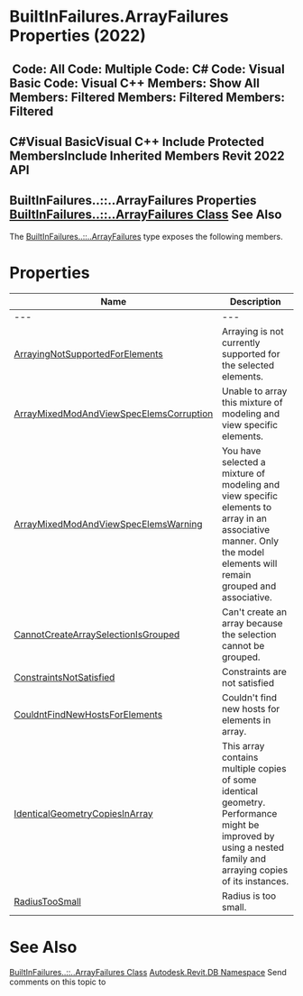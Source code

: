 # BuiltInFailures.ArrayFailures Properties (2022)

﻿
 Code: All Code: Multiple Code: C# Code: Visual Basic Code: Visual C++  Members: Show All Members: Filtered Members: Filtered Members: Filtered   
---  
C#Visual BasicVisual C++
Include Protected MembersInclude Inherited Members
Revit 2022 API  
---  
BuiltInFailures..::..ArrayFailures Properties  
[BuiltInFailures..::..ArrayFailures Class](a8efa8dc-7028-5cd0-a41b-44fbe06ad0d6.md "BuiltInFailures.ArrayFailures Class") See Also  
---  
The [BuiltInFailures..::..ArrayFailures](a8efa8dc-7028-5cd0-a41b-44fbe06ad0d6.md "BuiltInFailures.ArrayFailures Class") type exposes the following members.
# Properties
| Name | Description |
| --- | --- |
| --- | --- | --- |
| [ArrayingNotSupportedForElements](55686746-f5ca-2547-0e1d-c96212d46127.md "ArrayingNotSupportedForElements Property") | Arraying is not currently supported for the selected elements. |
| [ArrayMixedModAndViewSpecElemsCorruption](689a35bb-309a-b35d-00c7-6d79f94b3b97.md "ArrayMixedModAndViewSpecElemsCorruption Property") | Unable to array this mixture of modeling and view specific elements. |
| [ArrayMixedModAndViewSpecElemsWarning](e68800b8-d1e7-c5a4-c281-670c09e743c3.md "ArrayMixedModAndViewSpecElemsWarning Property") | You have selected a mixture of modeling and view specific elements to array in an associative manner. Only the model elements will remain grouped and associative. |
| [CannotCreateArraySelectionIsGrouped](f1b76e6e-ed3f-5401-d0a7-1d80fa092266.md "CannotCreateArraySelectionIsGrouped Property") | Can't create an array because the selection cannot be grouped. |
| [ConstraintsNotSatisfied](dd38d5fb-fda5-2058-883d-57c920b4f69c.md "ConstraintsNotSatisfied Property") | Constraints are not satisfied |
| [CouldntFindNewHostsForElements](f09a7625-31aa-1858-96f8-a15582bca0f4.md "CouldntFindNewHostsForElements Property") | Couldn't find new hosts for elements in array. |
| [IdenticalGeometryCopiesInArray](5fef1e46-680d-f8e4-c29a-d28352fe9e10.md "IdenticalGeometryCopiesInArray Property") | This array contains multiple copies of some identical geometry. Performance might be improved by using a nested family and arraying copies of its instances. |
| [RadiusTooSmall](3839549c-1e06-5a89-b2b8-4c0e4d919d5f.md "RadiusTooSmall Property") | Radius is too small. |

# See Also
[BuiltInFailures..::..ArrayFailures Class](a8efa8dc-7028-5cd0-a41b-44fbe06ad0d6.md "BuiltInFailures.ArrayFailures Class")
[Autodesk.Revit.DB Namespace](87546ba7-461b-c646-cbb1-2cb8f5bff8b2.md "Autodesk.Revit.DB Namespace")
Send comments on this topic to 